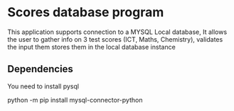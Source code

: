 # Scores database program

This application supports connection to a MYSQL Local database,
It allows the user to gather info on 3 test scores (ICT, Maths, Chemistry),
validates the input them stores them in the local database instance


## Dependencies

You need to install pysql

python -m pip install mysql-connector-python